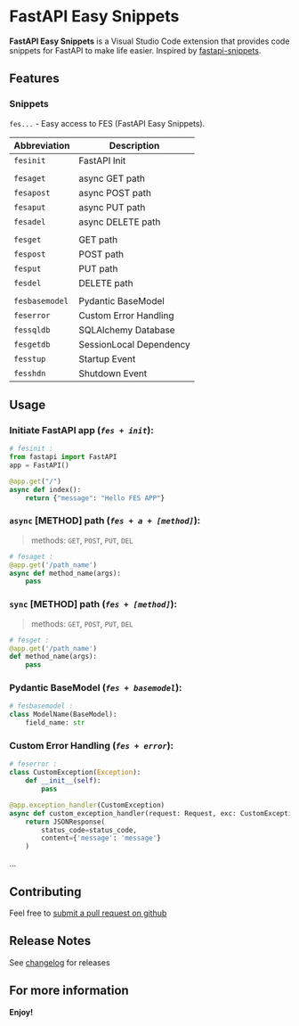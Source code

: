 # FastAPI Easy Snippets

**FastAPI Easy Snippets** is a Visual Studio Code extension that provides code snippets for FastAPI to make life easier. Inspired by [fastapi-snippets](https://github.com/damildrizzy/fastapi-snippets).

## Features

### Snippets
`fes...` - Easy access to FES (FastAPI Easy Snippets).

| Abbreviation     | Description                |
| ---------------- | -------------------------- |
| `fesinit`        | FastAPI Init               |
|                  |                            |
| `fesaget`        | async GET path             |
| `fesapost`       | async POST path            |
| `fesaput`        | async PUT path             |
| `fesadel`        | async DELETE path          |
|                  |                            |
| `fesget`         | GET path                   |
| `fespost`        | POST path                  |
| `fesput`         | PUT path                   |
| `fesdel`         | DELETE path                |
|                  |                            |
| `fesbasemodel`   | Pydantic BaseModel         |
| `feserror`       | Custom Error Handling      |
| `fessqldb`       | SQLAlchemy Database        |
| `fesgetdb`       | SessionLocal Dependency    |
| `fesstup`        | Startup Event              |
| `fesshdn`        | Shutdown Event             |


## Usage

### Initiate FastAPI app (*`fes + init`*):

```python
# fesinit :
from fastapi import FastAPI
app = FastAPI()

@app.get("/")
async def index():
    return {"message": "Hello FES APP"}
```

### `async`  [METHOD] path (*`fes + a + [method]`*):
> methods: `GET`, `POST`, `PUT`, `DEL`
```python
# fesaget :
@app.get('/path_name')
async def method_name(args):
    pass
```

### `sync` [METHOD] path (*`fes + [method]`*):
> methods: `GET`, `POST`, `PUT`, `DEL`
```python
# fesget :
@app.get('/path_name')
def method_name(args):
    pass
```

### Pydantic BaseModel (*`fes + basemodel`*):
```python
# fesbasemodel :
class ModelName(BaseModel):
    field_name: str
```

### Custom Error Handling (*`fes + error`*):
```python
# feserror :
class CustomException(Exception):
    def __init__(self):
        pass

@app.exception_handler(CustomException)
async def custom_exception_handler(request: Request, exc: CustomException):
    return JSONResponse(
        status_code=status_code,
        content={'message': 'message'}
    )
```

...


## Contributing
Feel free to [submit a pull request on github](https://github.com/Shekhrozx/fastapies)


## Release Notes
See [changelog](CHANGELOG.md) for releases

## For more information



**Enjoy!**
